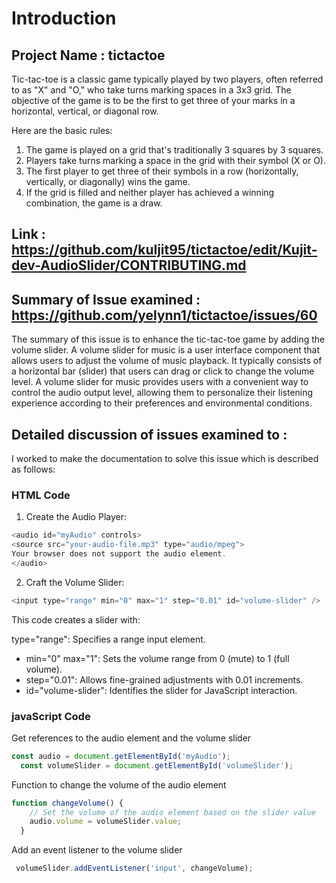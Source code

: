 # Introduction 
## Project Name : tictactoe
Tic-tac-toe is a classic game typically played by two players, often referred to as "X" and "O," who take turns marking spaces in a 3x3 grid. The objective of the game is to be the first to get three of your marks in a horizontal, vertical, or diagonal row.

Here are the basic rules:

1. The game is played on a grid that's traditionally 3 squares by 3 squares. <br>
2. Players take turns marking a space in the grid with their symbol (X or O). <br>
3. The first player to get three of their symbols in a row (horizontally, vertically, or diagonally) wins the game. <br>
4. If the grid is filled and neither player has achieved a winning combination, the game is a draw. <br>
## Link : https://github.com/kuljit95/tictactoe/edit/Kujit-dev-AudioSlider/CONTRIBUTING.md
## Summary of Issue examined : https://github.com/yelynn1/tictactoe/issues/60
The summary of this issue is to enhance the tic-tac-toe game by adding the volume slider. A volume slider for music is a user interface component that allows users to adjust the volume of music playback. It typically consists of a horizontal bar (slider) that users can drag or click to change the volume level.
A volume slider for music provides users with a convenient way to control the audio output level, allowing them to personalize their listening experience according to their preferences and environmental conditions.
## Detailed discussion of issues examined to :
I worked to make the documentation to solve this issue which is described as follows: 

### HTML Code
1. Create the Audio Player:
  ```javascript
<audio id="myAudio" controls>
  <source src="your-audio-file.mp3" type="audio/mpeg">
  Your browser does not support the audio element.
</audio>
```

2. Craft the Volume Slider:
```javascript
<input type="range" min="0" max="1" step="0.01" id="volume-slider" />
```
This code creates a slider with:

type="range": Specifies a range input element.
* min="0" max="1": Sets the volume range from 0 (mute) to 1 (full volume).
* step="0.01": Allows fine-grained adjustments with 0.01 increments.
* id="volume-slider": Identifies the slider for JavaScript interaction.

### javaScript Code 
Get references to the audio element and the volume slider
```javascript
const audio = document.getElementById('myAudio');
  const volumeSlider = document.getElementById('volumeSlider');
```
Function to change the volume of the audio element
```javascript
function changeVolume() {
    // Set the volume of the audio element based on the slider value
    audio.volume = volumeSlider.value;
  }
```
Add an event listener to the volume slider
```javascript
 volumeSlider.addEventListener('input', changeVolume);
```
